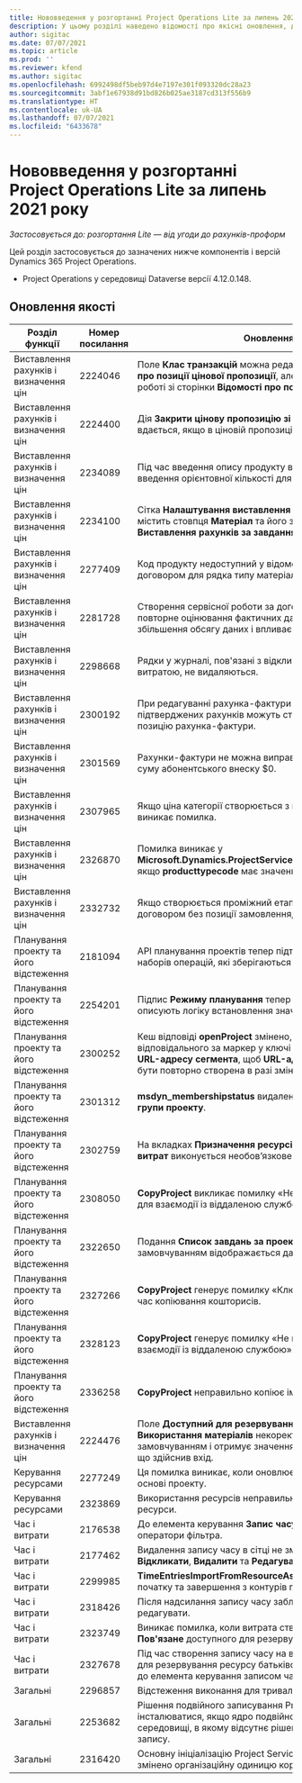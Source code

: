 ```yaml
---
title: Нововведення у розгортанні Project Operations Lite за липень 2021 року
description: У цьому розділі наведено відомості про якісні оновлення, доступні у випуску розгортання Project Operations Lite за липень 2021 року.
author: sigitac
ms.date: 07/07/2021
ms.topic: article
ms.prod: ''
ms.reviewer: kfend
ms.author: sigitac
ms.openlocfilehash: 6992498df5beb97d4e7197e301f093320dc28a23
ms.sourcegitcommit: 3abf1e67938d91bd826b025ae3187cd313f556b9
ms.translationtype: HT
ms.contentlocale: uk-UA
ms.lasthandoff: 07/07/2021
ms.locfileid: "6433678"
---
```

# <a name="whats-new-july-2021---project-operations-lite-deployment"></a>Нововведення у розгортанні Project Operations Lite за липень 2021 року

_Застосовується до: розгортання Lite — від угоди до рахунків-проформ_

Цей розділ застосовується до зазначених нижче компонентів і версій Dynamics 365 Project Operations.

  - Project Operations у середовищі Dataverse версії 4.12.0.148.

## <a name="quality-updates"></a>Оновлення якості
| **Розділ функції**              | **Номер посилання** | **Оновлення якості**                                                                                                                                                                                             |
|-------------------------------|----------------------|----------------------------------------------------------------------------------------------------------------------------------------------------------------------------------------------------------------|
| Виставлення рахунків і визначення цін           | 2224046              | Поле **Клас транзакцій** можна редагувати на вкладці **Відомості про позиції цінової пропозиції**, але його буде заблоковано при роботі зі сторінки **Відомості про позиції цінової пропозиції**.                                                                     |
| Виставлення рахунків і визначення цін           | 2224400              | Дія **Закрити цінову пропозицію зі станом «Реалізовано»** не вдається, якщо в ціновій пропозиції немає проміжних етапів.                                                                                                                                    |
| Виставлення рахунків і визначення цін           | 2234089              | Під час введення опису продукту вручну його буде очищено після введення орієнтовної кількості для матеріалів.                                                                                                                         |
| Виставлення рахунків і визначення цін           | 2234100              | Сітка **Налаштування виставлення рахунків за завдання** не містить стовпця **Матеріал** та його значення на вкладці **Виставлення рахунків за завдання** проекту.                                                                                                       |
| Виставлення рахунків і визначення цін           | 2277409              | Код продукту недоступний у відомостях про сервісну роботу за договором для рядка типу матеріалу.                                                                                                                                        |
| Виставлення рахунків і визначення цін           | 2281728              | Створення сервісної роботи за договором виконує зайве повторне оцінювання фактичних даних, що спричиняє значне збільшення обсягу даних і впливає на продуктивність.                                                                                |
| Виставлення рахунків і визначення цін           | 2298668              | Рядки у журналі, пов'язані з відкликаною та видаленою витратою, не видаляються.                                                                                                                                     |
| Виставлення рахунків і визначення цін           | 2300192              | При редагуванні рахунка-фактури кількома користувачами для підтверджених рахунків можуть створюватися нові відомості про позицію рахунка-фактури.                                                                                   |
| Виставлення рахунків і визначення цін           | 2301569              | Рахунки-фактури не можна виправляти, якщо було застосовано суму абонентського внеску \$0.                                                                                                                                        |
| Виставлення рахунків і визначення цін           | 2307965              | Якщо ціна категорії створюється з відсутніми значеннями, виникає помилка.                                                                                                                           |
| Виставлення рахунків і визначення цін           | 2326870              | Помилка виникає у **Microsoft.Dynamics.ProjectService.Plugins.PostInvoiceLineDelete**, якщо **producttypecode** має значення null.                                                                            |
| Виставлення рахунків і визначення цін           | 2332732              | Якщо створюється проміжний етап сервісної роботи за договором без позиції замовлення, виникає помилка.                                                                                                                |
| Планування проекту та його відстеження | 2181094              | API планування проектів тепер підтримує журнали PSS і журнали наборів операцій, які зберігаються протягом 90 днів.                                                                                                                  |
| Планування проекту та його відстеження | 2254201              | Підпис **Режиму планування** тепер містить подробиці, що описують логіку встановлення значень за замовчуванням.                                                                                                                                      |
| Планування проекту та його відстеження | 2300252              | Кеш відповіді **openProject** змінено, і тепер він містить відповідального за маркер у ключі кеша, **базову URL-адресу** та **URL-адресу сегмента**, щоб **URL-адреса запиту** завжди могла бути повторно створена в разі змінення **базової URL-адреси**. |
| Планування проекту та його відстеження | 2301312              | **msdyn_membershipstatus** видалено з подання **Учасник робочої групи проекту**.                                                                                                                                        |
| Планування проекту та його відстеження | 2302759              | На вкладках **Призначення ресурсів**, **Кошторис** та **Кошторис витрат** виконується необов’язкове завантаження продуктів.                                                                                                        |
| Планування проекту та його відстеження | 2308050              | **CopyProject** викликає помилку «Не вдалося отримати маркер для взаємодії із віддаленою службою».                                                                                                                           |
| Планування проекту та його відстеження | 2322650              | Подання **Список завдань за проектом** оновлено, і тепер там за замовчуванням відображається дата завдання.                                                                                                            |
| Планування проекту та його відстеження | 2327266              | **CopyProject** генерує помилку «Ключ не знайдено у словнику» під час копіювання кошторисів.                                                                                                      |
| Планування проекту та його відстеження | 2328123              | **CopyProject** генерує помилку «Не вдалося отримати маркер для взаємодії із віддаленою службою».                                                                                                                          |
| Планування проекту та його відстеження | 2336258              | **CopyProject** неправильно копіює імена позицій для ресурсів.                                                                                                                                                 |
| Виставлення рахунків і визначення цін           | 2224476              | Поле **Доступний для резервування ресурс** на сторінці **Використання матеріалів** некоректно скидається до значення за замовчуванням і отримує значення, що відповідає користувачу, що здійснив вхід.                                                                                                            |
| Керування ресурсами           | 2277249              | Ця помилка виникає, коли оновлюється вимога ресурсу не на основі проекту.                                                                                                            |
| Керування ресурсами           | 2323869              | Використання ресурсів неправильно розпізнає фільтровані ресурси.                                                                                                                                             |
| Час і витрати              | 2176538              | До елемента керування **Запис часу** застосовуються неправильні оператори фільтра.                                                                                                                                                   |
| Час і витрати              | 2177462              | Видалення запису часу в сітці не змінює стан кнопок **Надіслати**, **Відкликати**, **Видалити** та **Редагувати запис** належним чином.                                                                                        |
| Час і витрати              | 2299985              | **TimeEntriesImportFromResourceAssignment** не зберігає час початку та завершення з контурів призначень.                                                                                                  |
| Час і витрати              | 2318426              | Після надсилання запису часу заблоковані поля можна редагувати.                                                                                                                                   |
| Час і витрати              | 2323749              | Виникає помилка, коли витрата створюється на вкладці **Пов'язане** доступного для резервування ресурсу.                                                                                                      |
| Час і витрати              | 2327678              | Під час створення запису часу на вкладці **Пов'язане** доступного для резервування ресурсу батьківський ресурс не передається до елемента керування записом часу.                                                                            |
| Загальні                       | 2296857              | Відстеження виконання для тривалих завдань.                                                                                                                                                                        |
| Загальні                       | 2253682              | Рішення подвійного записування Project Operations не повинно інсталюватися, якщо ядро подвійного запису інстальовано в середовищі, в якому відсутнє рішення оркестрації подвійного запису.                                                |
| Загальні                       | 2316420              | Основну ініціалізацію Project Service не вдається виконати, якщо змінено організаційну одиницю користувача програми.                                                                                                                     |
